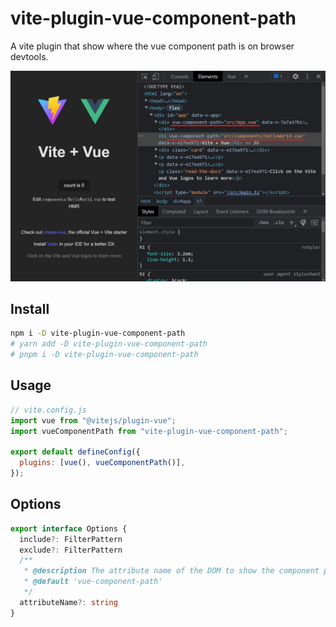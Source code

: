 # vite-plugin-vue-component-path

A vite plugin that show where the vue component path is on browser devtools.

![Screenshot](Screenshot.png)

## Install

```bash
npm i -D vite-plugin-vue-component-path
# yarn add -D vite-plugin-vue-component-path
# pnpm i -D vite-plugin-vue-component-path
```
## Usage
```Javascript
// vite.config.js
import vue from "@vitejs/plugin-vue";
import vueComponentPath from "vite-plugin-vue-component-path";

export default defineConfig({
  plugins: [vue(), vueComponentPath()],
});
```

## Options
```Typescript
export interface Options {
  include?: FilterPattern
  exclude?: FilterPattern
  /**
   * @description The attribute name of the DOM to show the component path
   * @default 'vue-component-path'
   */
  attributeName?: string
}
```
